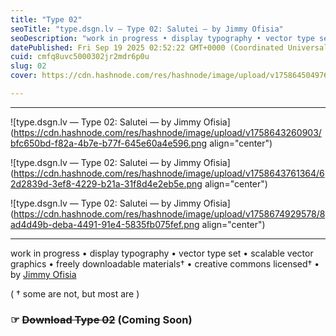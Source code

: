 ```yaml
---
title: "Type 02"
seoTitle: "type.dsgn.lv — Type 02: Salutei — by Jimmy Ofisia"
seoDescription: "work in progress • display typography • vector type set • freely downloadable materials • creative commons licensed • by Jimmy Ofisia"
datePublished: Fri Sep 19 2025 02:52:22 GMT+0000 (Coordinated Universal Time)
cuid: cmfq8uvc5000302jr2mdr6p0u
slug: 02
cover: https://cdn.hashnode.com/res/hashnode/image/upload/v1758645049769/758ad54f-a75a-46cb-a9d1-d8b540309805.png

---
```


---

![type.dsgn.lv — Type 02: Salutei — by Jimmy Ofisia](https://cdn.hashnode.com/res/hashnode/image/upload/v1758643260903/bfc650bd-f82a-4b7e-b77f-645e60a4e596.png align="center")

![type.dsgn.lv — Type 02: Salutei — by Jimmy Ofisia](https://cdn.hashnode.com/res/hashnode/image/upload/v1758643761364/62d2839d-3ef8-4229-b21a-31f8d4e2eb5e.png align="center")

![type.dsgn.lv — Type 02: Salutei — by Jimmy Ofisia](https://cdn.hashnode.com/res/hashnode/image/upload/v1758674929578/8ad4d49b-deba-4491-91e4-5835fb075fef.png align="center")

---

work in progress • display typography • vector type set • scalable vector graphics • freely downloadable materials† • creative commons licensed† • by [Jimmy Ofisia](https://dsgn.lv)

( † some are not, but most are )

### **☞** **<s>Download Type 02</s> (Coming Soon)**